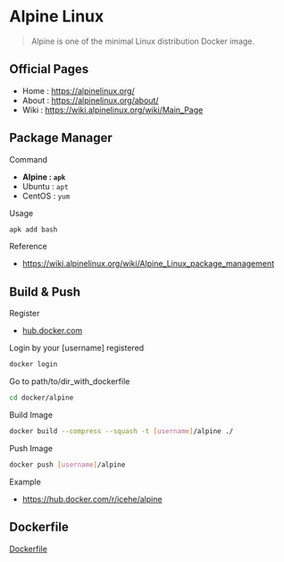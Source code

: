 # Alpine Linux

> Alpine is one of the minimal Linux distribution Docker image.

## Official Pages

- Home : https://alpinelinux.org/
- About : https://alpinelinux.org/about/
- Wiki : https://wiki.alpinelinux.org/wiki/Main_Page

## Package Manager

Command

- **Alpine : `apk`**
- Ubuntu : `apt`
- CentOS : `yum`

Usage

```bash
apk add bash
```

Reference

- https://wiki.alpinelinux.org/wiki/Alpine_Linux_package_management

## Build & Push

Register

- [hub.docker.com](https://hub.docker.com)

Login by your [username] registered

```bash
docker login
```

Go to path/to/dir_with_dockerfile

```bash
cd docker/alpine
```

Build Image

```bash
docker build --compress --squash -t [username]/alpine ./
```

Push Image

```bash
docker push [username]/alpine
```

Example

- https://hub.docker.com/r/icehe/alpine

## Dockerfile

[Dockerfile](Dockerfile ':include :type=code docker')
